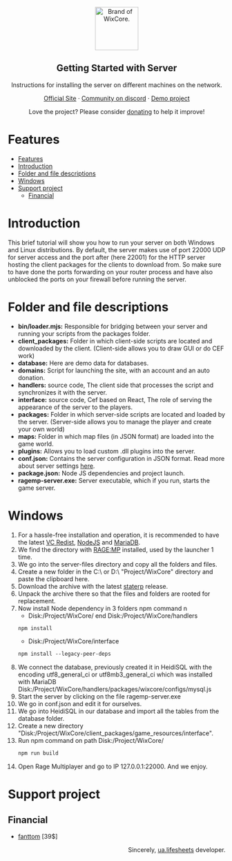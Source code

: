 <p align="center">
 <img width="100px" src="https://raw.githubusercontent.com/wixcore/staterp/6b9edc12b9fee5c6e482f58ae4977f718e69f3cd/domains/staterp.wixcore.net/exports/brand/logotype.png" align="center" alt="Brand of WixCore." />
 <h2 align="center">Getting Started with Server</h2>
 <p align="center">Instructions for installing the server on different machines on the network.</p>
 <p align="center">
    <a href="//wixcore.net">Official Site</a>
    ·
    <a href="//wixcore.net/discord">Community on discord</a>
    ·
    <a href="//roleplay.wixcore.net">Demo project</a>
 </p>
 <p align="center">Love the project? Please consider <a href="https://www.paypal.com/donate/?hosted_button_id=G7MCME73XBA5G">donating</a> to help it improve!</p>
</p>

# Features
- [Features](#features)
- [Introduction](#introduction)
- [Folder and file descriptions](#folder-and-file-descriptions)
- [Windows](#windows)
- [Support project](#support-project)
  - [Financial](#financial)
# Introduction
This brief tutorial will show you how to run your server on both Windows and Linux distributions.
By default, the server makes use of port 22000 UDP for server access and the port after (here 22001) for the HTTP server hosting the client packages for the clients to download from.
So make sure to have done the ports forwarding on your router process and have also unblocked the ports on your firewall before running the server.
# Folder and file descriptions
- **bin/loader.mjs:** Responsible for bridging between your server and running your scripts from the packages folder.
- **client_packages:** Folder in which client-side scripts are located and downloaded by the client. (Client-side allows you to draw GUI or do CEF work)
- **database:** Here are demo data for databases.
- **domains:** Script for launching the site, with an account and an auto donation.
- **handlers:** source code, The client side that processes the script and synchronizes it with the server.
- **interface:** source code, Cef based on React, The role of serving the appearance of the server to the players.
- **packages:** Folder in which server-side scripts are located and loaded by the server. (Server-side allows you to manage the player and create your own world)
- **maps:** Folder in which map files (in JSON format) are loaded into the game world.
- **plugins:** Allows you to load custom .dll plugins into the server.
- **conf.json:** Contains the server configuration in JSON format. Read more about server settings [here](//wiki.rage.mp/index.php?title=Server_settings).
- **package.json:** Node JS dependencies and project launch.
- **ragemp-server.exe:** Server executable, which if you run, starts the game server.
# Windows
1. For a hassle-free installation and operation, it is recommended to have the latest [VC Redist](//learn.microsoft.com/ru-ru/cpp/windows/latest-supported-vc-redist?view=msvc-170), [NodeJS](https://nodejs.org/dist/v18.15.0/node-v18.15.0-x64.msi) and [MariaDB](//mariadb.org/download/?t=mariadb&p=mariadb&r=11.1.0&os=windows&cpu=x86_64&pkg=msi&m=ihost2).
2. We find the directory with [RAGE:MP](cdn.rage.mp/public/files/RAGEMultiplayer_Setup.exe) installed, used by the launcher 1 time.
3. We go into the server-files directory and copy all the folders and files.
4. Create a new folder in the C:\ or D:\ "Project/WixCore" directory and paste the clipboard here.
5. Download the archive with the latest [staterp](https://github.com/wixcore/staterp/archive/refs/heads/main.zip) release.
6. Unpack the archive there so that the files and folders are rooted for replacement.
7. Now install Node dependency in 3 folders npm command n
   - Disk:/Project/WixCore/ end Disk:/Project/WixCore/handlers
   ```md
   npm install
   ```
   - Disk:/Project/WixCore/interface
    ```md
    npm install --legacy-peer-deps
    ```
8. We connect the database, previously created it in HeidiSQL with the encoding utf8_general_ci or utf8mb3_general_ci which was installed with MariaDB
    Disk:/Project/WixCore/handlers/packages/wixcore/configs/mysql.js
9. Start the server by clicking on the file ragemp-server.exe
10. We go in conf.json and edit it for ourselves.
11. We go into HeidiSQL in our database and import all the tables from the database folder.
12. Create a new directory "Disk:/Project/WixCore/client_packages/game_resources/interface".
13. Run npm command on path Disk:/Project/WixCore/
    ```md
    npm run build
    ```
14. Open Rage Multiplayer and go to IP 127.0.0.1:22000. And we enjoy.
# Support project
## Financial
- [fanttom](//discordapp.com/users/378103073572388866) [39$]


<p align="right">Sincerely, <a href="//discordapp.com/users/1044826463368663080">ua.lifesheets</a> developer.<p>